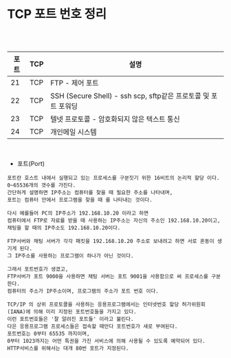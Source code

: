 # TCP 포트 번호 정리

<br /><br />

|포트|TCP|설명|
|---|---|---|
|21|TCP|FTP - 제어 포트|
|22|TCP|SSH (Secure Shell) - ssh scp, sftp같은 프로토콜 및 포트 포워딩|
|23|TCP|텔넷 프로토콜 - 암호화되지 않은 텍스트 통신|
|24|TCP|	개인메일 시스템|

<br >

* 포트(Port)
```
포트란 호스트 내에서 실행되고 있는 프로세스를 구분짓기 위한 16비트의 논리적 할당 이다.
0~65536개의 갯수를 가진다.
간단하게 설명하면 IP주소는 컴퓨터를 찾을 때 필요한 주소를 나타내며,
포트는 컴퓨터 안에서 프로그램을 찾을 때 를 나타내는 것이다.
```

```
다시 예를들어 PC의 IP주소가 192.168.10.20 이라고 하면
컴퓨터에서 FTP로 자료를 받을 때 사용하는 IP주소는 자신의 주소인 192.168.10.20이고,
채팅을 할 때의 IP주소도 192.168.10.20이다.

FTP서버와 채팅 서버가 각각 패킷을 192.168.10.20 주소로 보내려고 하면 서로 혼동이 생기게 된다.
그 IP주소를 사용하는 프로그램이 하나가 아닌 것이다.

그래서 포트번호가 생겼고,
FTP서버가 포트 9000을 사용하면 채팅 서버는 포트 9001을 사용함으로 써 프로세스를 구분한다.
컴퓨터의 주소가 IP주소이며, 프로그램의 주소가 포트 번호 이다.
```

```
TCP/IP 의 상위 프로토콜을 사용하는 응용프로그램에서는 인터넷번호 할당 허가위원회(IANA)에 의해 미리 지정된 포트번호들을 가지고 있다.
이런 포트번호들은 '잘 알려진 포트들' 이라고 불린다.
다은 응용프로그램 프로세스들은 접속할 때만다 포트번호가 새로 부여된다.
포트번호는 0부터 65535 까지이며,
0부터 1023까지는 어떤 특권을 가진 서비스에 의해 사용될 수 있도록 예약되어 있다.
HTTP서비스를 위해서는 대개 80번 포트가 지정된다.
```
